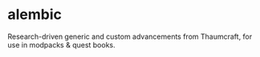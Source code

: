 # alembic
Research-driven generic and custom advancements from Thaumcraft, for use in modpacks &amp; quest books.
